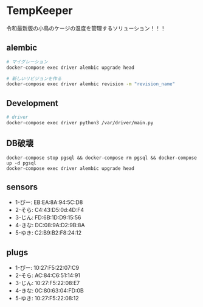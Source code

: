 # TempKeeper

令和最新版の小鳥のケージの温度を管理するソリューション！！！


## alembic

```bash
# マイグレーション
docker-compose exec driver alembic upgrade head

# 新しいリビジョンを作る
docker-compose exec driver alembic revision -m "revision_name"
```

## Development

```bash
# driver
docker-compose exec driver python3 /var/driver/main.py
```


## DB破壊

```
docker-compose stop pgsql && docker-compose rm pgsql && docker-compose up -d pgsql
docker-compose exec driver alembic upgrade head
```


## sensors

- 1-ぴー: EB:EA:8A:94:5C:D8
- 2-そら: C4:43:D5:0d:4D:F4
- 3-じん: FD:6B:1D:D9:15:56
- 4-きな: DC:08:9A:D2:9B:8A
- 5-ゆき: C2:B9:B2:F8:24:12

## plugs

- 1-ぴー: 10:27:F5:22:07:C9
- 2-そら: AC:84:C6:51:14:91
- 3-じん: 10:27:F5:22:08:E7
- 4-きな: 0C:80:63:04:FD:0B
- 5-ゆき: 10:27:F5:22:08:12

